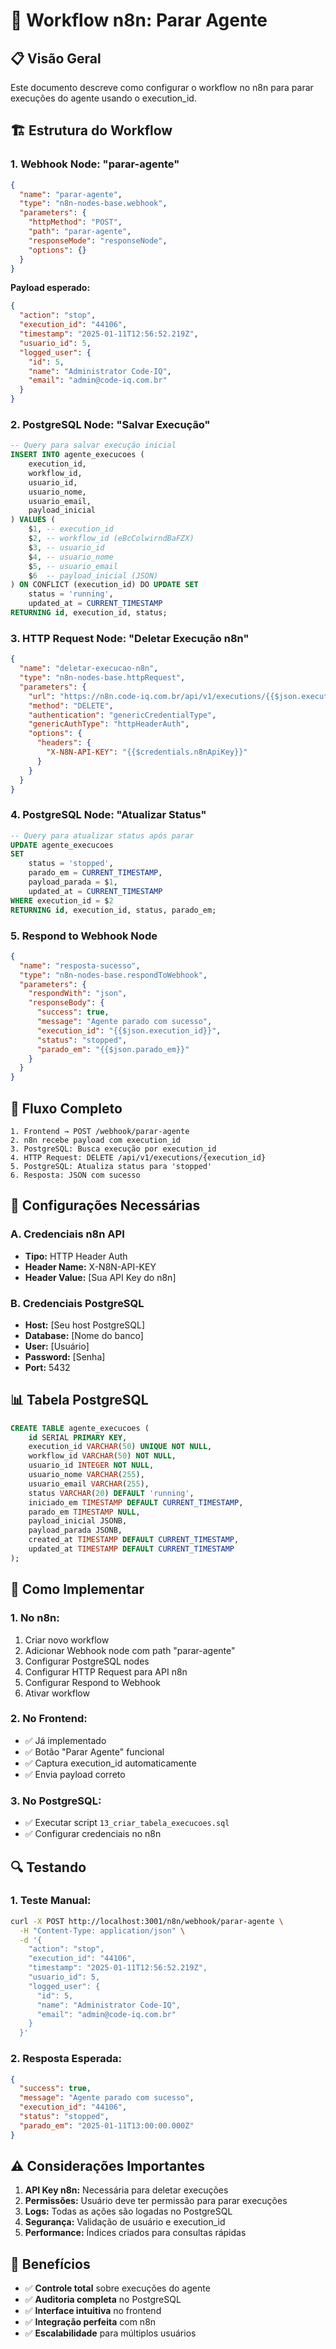 # 🔧 Workflow n8n: Parar Agente

## 📋 **Visão Geral**
Este documento descreve como configurar o workflow no n8n para parar execuções do agente usando o execution_id.

## 🏗️ **Estrutura do Workflow**

### **1. Webhook Node: "parar-agente"**
```json
{
  "name": "parar-agente",
  "type": "n8n-nodes-base.webhook",
  "parameters": {
    "httpMethod": "POST",
    "path": "parar-agente",
    "responseMode": "responseNode",
    "options": {}
  }
}
```

**Payload esperado:**
```json
{
  "action": "stop",
  "execution_id": "44106",
  "timestamp": "2025-01-11T12:56:52.219Z",
  "usuario_id": 5,
  "logged_user": {
    "id": 5,
    "name": "Administrator Code-IQ",
    "email": "admin@code-iq.com.br"
  }
}
```

### **2. PostgreSQL Node: "Salvar Execução"**
```sql
-- Query para salvar execução inicial
INSERT INTO agente_execucoes (
    execution_id, 
    workflow_id, 
    usuario_id, 
    usuario_nome, 
    usuario_email, 
    payload_inicial
) VALUES (
    $1, -- execution_id
    $2, -- workflow_id (eBcColwirndBaFZX)
    $3, -- usuario_id
    $4, -- usuario_nome
    $5, -- usuario_email
    $6  -- payload_inicial (JSON)
) ON CONFLICT (execution_id) DO UPDATE SET
    status = 'running',
    updated_at = CURRENT_TIMESTAMP
RETURNING id, execution_id, status;
```

### **3. HTTP Request Node: "Deletar Execução n8n"**
```json
{
  "name": "deletar-execucao-n8n",
  "type": "n8n-nodes-base.httpRequest",
  "parameters": {
    "url": "https://n8n.code-iq.com.br/api/v1/executions/{{$json.execution_id}}",
    "method": "DELETE",
    "authentication": "genericCredentialType",
    "genericAuthType": "httpHeaderAuth",
    "options": {
      "headers": {
        "X-N8N-API-KEY": "{{$credentials.n8nApiKey}}"
      }
    }
  }
}
```

### **4. PostgreSQL Node: "Atualizar Status"**
```sql
-- Query para atualizar status após parar
UPDATE agente_execucoes 
SET 
    status = 'stopped',
    parado_em = CURRENT_TIMESTAMP,
    payload_parada = $1,
    updated_at = CURRENT_TIMESTAMP
WHERE execution_id = $2
RETURNING id, execution_id, status, parado_em;
```

### **5. Respond to Webhook Node**
```json
{
  "name": "resposta-sucesso",
  "type": "n8n-nodes-base.respondToWebhook",
  "parameters": {
    "respondWith": "json",
    "responseBody": {
      "success": true,
      "message": "Agente parado com sucesso",
      "execution_id": "{{$json.execution_id}}",
      "status": "stopped",
      "parado_em": "{{$json.parado_em}}"
    }
  }
}
```

## 🔄 **Fluxo Completo**

```
1. Frontend → POST /webhook/parar-agente
2. n8n recebe payload com execution_id
3. PostgreSQL: Busca execução por execution_id
4. HTTP Request: DELETE /api/v1/executions/{execution_id}
5. PostgreSQL: Atualiza status para 'stopped'
6. Resposta: JSON com sucesso
```

## 🔑 **Configurações Necessárias**

### **A. Credenciais n8n API**
- **Tipo:** HTTP Header Auth
- **Header Name:** X-N8N-API-KEY
- **Header Value:** [Sua API Key do n8n]

### **B. Credenciais PostgreSQL**
- **Host:** [Seu host PostgreSQL]
- **Database:** [Nome do banco]
- **User:** [Usuário]
- **Password:** [Senha]
- **Port:** 5432

## 📊 **Tabela PostgreSQL**

```sql
CREATE TABLE agente_execucoes (
    id SERIAL PRIMARY KEY,
    execution_id VARCHAR(50) UNIQUE NOT NULL,
    workflow_id VARCHAR(50) NOT NULL,
    usuario_id INTEGER NOT NULL,
    usuario_nome VARCHAR(255),
    usuario_email VARCHAR(255),
    status VARCHAR(20) DEFAULT 'running',
    iniciado_em TIMESTAMP DEFAULT CURRENT_TIMESTAMP,
    parado_em TIMESTAMP NULL,
    payload_inicial JSONB,
    payload_parada JSONB,
    created_at TIMESTAMP DEFAULT CURRENT_TIMESTAMP,
    updated_at TIMESTAMP DEFAULT CURRENT_TIMESTAMP
);
```

## 🚀 **Como Implementar**

### **1. No n8n:**
1. Criar novo workflow
2. Adicionar Webhook node com path "parar-agente"
3. Configurar PostgreSQL nodes
4. Configurar HTTP Request para API n8n
5. Configurar Respond to Webhook
6. Ativar workflow

### **2. No Frontend:**
- ✅ Já implementado
- ✅ Botão "Parar Agente" funcional
- ✅ Captura execution_id automaticamente
- ✅ Envia payload correto

### **3. No PostgreSQL:**
- ✅ Executar script `13_criar_tabela_execucoes.sql`
- ✅ Configurar credenciais no n8n

## 🔍 **Testando**

### **1. Teste Manual:**
```bash
curl -X POST http://localhost:3001/n8n/webhook/parar-agente \
  -H "Content-Type: application/json" \
  -d '{
    "action": "stop",
    "execution_id": "44106",
    "timestamp": "2025-01-11T12:56:52.219Z",
    "usuario_id": 5,
    "logged_user": {
      "id": 5,
      "name": "Administrator Code-IQ",
      "email": "admin@code-iq.com.br"
    }
  }'
```

### **2. Resposta Esperada:**
```json
{
  "success": true,
  "message": "Agente parado com sucesso",
  "execution_id": "44106",
  "status": "stopped",
  "parado_em": "2025-01-11T13:00:00.000Z"
}
```

## ⚠️ **Considerações Importantes**

1. **API Key n8n:** Necessária para deletar execuções
2. **Permissões:** Usuário deve ter permissão para parar execuções
3. **Logs:** Todas as ações são logadas no PostgreSQL
4. **Segurança:** Validação de usuário e execution_id
5. **Performance:** Índices criados para consultas rápidas

## 🎯 **Benefícios**

- ✅ **Controle total** sobre execuções do agente
- ✅ **Auditoria completa** no PostgreSQL
- ✅ **Interface intuitiva** no frontend
- ✅ **Integração perfeita** com n8n
- ✅ **Escalabilidade** para múltiplos usuários
